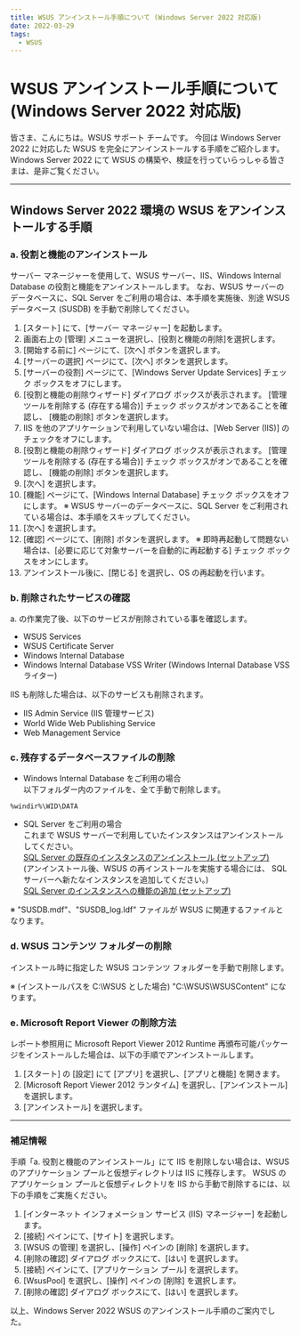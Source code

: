 ```yaml
---
title: WSUS アンインストール手順について (Windows Server 2022 対応版)
date: 2022-03-29
tags:
  - WSUS
---
```


# WSUS アンインストール手順について (Windows Server 2022 対応版)

皆さま、こんにちは。WSUS サポート チームです。
今回は Windows Server 2022 に対応した WSUS を完全にアンインストールする手順をご紹介します。Windows Server 2022 にて WSUS の構築や、検証を行っていらっしゃる皆さまは、是非ご覧ください。

---

## Windows Server 2022 環境の WSUS をアンインストールする手順

### a. 役割と機能のアンインストール

サーバー マネージャーを使用して、WSUS サーバー、IIS、Windows Internal Database の役割と機能をアンインストールします。
なお、WSUS サーバーのデータベースに、SQL Server をご利用の場合は、本手順を実施後、別途 WSUS データベース (SUSDB) を手動で削除してください。

1. [スタート] にて、[サーバー マネージャー] を起動します。
2. 画面右上の [管理] メニューを選択し、[役割と機能の削除]を選択します。
3. [開始する前に] ページにて、[次へ] ボタンを選択します。
4. [サーバーの選択] ページにて、[次へ] ボタンを選択します。
5. [サーバーの役割] ページにて、[Windows Server Update Services] チェック ボックスをオフにします。
6. [役割と機能の削除ウィザード] ダイアログ ボックスが表示されます。
   [管理ツールを削除する (存在する場合)] チェック ボックスがオンであることを確認し、 [機能の削除] ボタンを選択します。
7. IIS を他のアプリケーションで利用していない場合は、[Web Server (IIS)] のチェックをオフにします。
8. [役割と機能の削除ウィザード] ダイアログ ボックスが表示されます。
   [管理ツールを削除する (存在する場合)] チェック ボックスがオンであることを確認し、 [機能の削除] ボタンを選択します。
9. [次へ] を選択します。
10. [機能] ページにて、[Windows Internal Database] チェック ボックスをオフにします。
    ※ WSUS サーバーのデータベースに、SQL Server をご利用されている場合は、本手順をスキップしてください。
11. [次へ] を選択します。
12. [確認] ページにて、[削除] ボタンを選択します。
    ※ 即時再起動して問題ない場合は、[必要に応じて対象サーバーを自動的に再起動する] チェック ボックスをオンにします。
13. アンインストール後に、[閉じる] を選択し、OS の再起動を行います。

### b. 削除されたサービスの確認

a. の作業完了後、以下のサービスが削除されている事を確認します。

- WSUS Services
- WSUS Certificate Server
- Windows Internal Database
- Windows Internal Database VSS Writer (Windows Internal Database VSS ライター)

IIS も削除した場合は、以下のサービスも削除されます。

- IIS Admin Service (IIS 管理サービス)
- World Wide Web Publishing Service
- Web Management Service

### c. 残存するデータベースファイルの削除  

- Windows Internal Database をご利用の場合  
以下フォルダー内のファイルを、全て手動で削除します。

```
%windir%\WID\DATA
``` 

 - SQL Server をご利用の場合  
これまで WSUS サーバーで利用していたインスタンスはアンインストールしてください。  
[SQL Server の既存のインスタンスのアンインストール (セットアップ)](https://docs.microsoft.com/ja-jp/sql/sql-server/install/uninstall-an-existing-instance-of-sql-server-setup?view=sql-server-ver15&tabs=Windows10)  
(アンインストール後、WSUS の再インストールを実施する場合には、 SQL サーバーへ新たなインスタンスを追加してください。)   
[SQL Server のインスタンスへの機能の追加 (セットアップ)](https://docs.microsoft.com/ja-jp/sql/database-engine/install-windows/add-features-to-an-instance-of-sql-server-setup?view=sql-server-ver15)  


※ "SUSDB.mdf"、"SUSDB_log.ldf" ファイルが WSUS に関連するファイルとなります。 

### d. WSUS コンテンツ フォルダーの削除

インストール時に指定した WSUS コンテンツ フォルダーを手動で削除します。

※ (インストールパスを C:\WSUS とした場合) "C:\WSUS\WSUSContent" になります。

### e. Microsoft Report Viewer の削除方法

レポート参照用に Microsoft Report Viewer 2012 Runtime 再頒布可能パッケージをインストールした場合は、以下の手順でアンインストールします。

1. [スタート] の [設定] にて [アプリ] を選択し、[アプリと機能] を開きます。
2. [Microsoft Report Viewer 2012 ランタイム] を選択し、[アンインストール] を選択します。
3. [アンインストール] を選択します。

---

### 補足情報

手順「a. 役割と機能のアンインストール」にて IIS を削除しない場合は、WSUS のアプリケーション プールと仮想ディレクトリは IIS に残存します。
WSUS のアプリケーション プールと仮想ディレクトリを IIS から手動で削除するには、以下の手順をご実施ください。

1. [インターネット インフォメーション サービス (IIS) マネージャー] を起動します。
2. [接続] ペインにて、[サイト] を選択します。
3. [WSUS の管理] を選択し、[操作] ペインの [削除] を選択します。
4. [削除の確認] ダイアログ ボックスにて、[はい] を選択します。
5. [接続] ペインにて、[アプリケーション プール] を選択します。
6. [WsusPool] を選択し、[操作] ペインの [削除] を選択します。
7. [削除の確認] ダイアログ ボックスにて、[はい] を選択します。  


以上、Windows Server 2022 WSUS のアンインストール手順のご案内でした。
